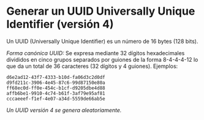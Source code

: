 # Generar un UUID Universally Unique Identifier (versión 4)

Un UUID (Universally Unique Identifier) es un número de 16 bytes (128 bits). 

*Forma canónica UUID:* Se expresa mediante 32 dígitos hexadecimales divididos en cinco grupos separados por guiones de la forma 8-4-4-4-12 lo que da un total de 36 caracteres (32 dígitos y 4 guiones). Ejemplos:

    d6e2ad12-43f7-4333-b10d-fa06d3c2d0df
    d9fd211c-3906-4e45-87c6-99d87150e80a
    ff68ec0d-ff0e-454c-b1cf-d9205dbe4d88
    affb6be1-9910-4c74-b61f-3af79e95af81
    cccaeeef-f1ef-4e07-a34d-5559de66ab5e

*Un UUID versión 4 se genera aleatoriamente.*
